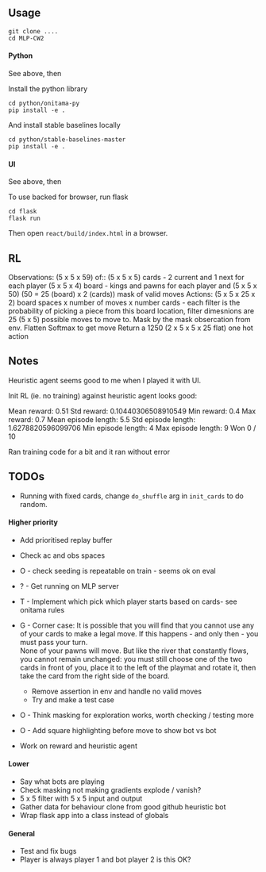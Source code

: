 
## Usage

```
git clone ....
cd MLP-CW2
```

#### Python

See above, then

Install the python library

```
cd python/onitama-py
pip install -e .
```

And install stable baselines locally

```
cd python/stable-baselines-master
pip install -e .
```

#### UI

See above, then

To use backed for browser, run flask

```
cd flask
flask run
```

Then open `react/build/index.html` in a browser.

## RL

Observations:
(5 x 5 x 59) of::
    (5 x 5 x 5) cards - 2 current and 1 next for each player
    (5 x 5 x 4) board - kings and pawns for each player
and
    (5 x 5 x 50) (50 = 25 (board) x 2 (cards)) mask of valid moves
Actions:
    (5 x 5 x 25 x 2) board spaces x number of moves x number cards - each filter is the probability of picking a piece
    from this board location, filter dimesnions are 25 (5 x 5) possible moves to move to.
    Mask by the mask obsercation from env.
    Flatten
    Softmax to get move
    Return a 1250 (2 x 5 x 5 x 25 flat) one hot action

## Notes

Heuristic agent seems good to me when I played it with UI. 

Init RL (ie. no training) against heuristic agent looks good:

Mean reward: 0.51
Std reward: 0.10440306508910549
Min reward: 0.4
Max reward: 0.7
Mean episode length: 5.5
Std episode length: 1.6278820596099706
Min episode length: 4
Max episode length: 9
Won 0 / 10

Ran training code for a bit and it ran without error

## TODOs

* Running with fixed cards, change `do_shuffle` arg in `init_cards` to do random.

#### Higher priority

* Add prioritised replay buffer
* Check ac and obs spaces  
* O - check seeding is repeatable on train - seems ok on eval 
* ? - Get running on MLP server
* T - Implement which pick which player starts based on cards- see onitama rules
* G - Corner case: It is possible that you will find that you cannot use any of your cards to make a legal move. If this happens - and only then - you must pass your turn. 
  <br/>None of your pawns will move. But like the river that constantly flows, you cannot remain unchanged: you must still choose one of the two cards in front of you, place it to the left of the playmat and rotate it, then take the card from the right side of the board.
  * Remove assertion in env and handle no valid moves
  * Try and make a test case


* O - Think masking for exploration works, worth checking / testing more
* O - Add square highlighting before move to show bot vs bot

* Work on reward and heuristic agent

#### Lower

* Say what bots are playing
* Check masking not making gradients explode / vanish? 
* 5 x 5 filter with 5 x 5 input and output 
* Gather data for behaviour clone from good github heuristic bot
* Wrap flask app into a class instead of globals
  
#### General

* Test and fix bugs
* Player is always player 1 and bot player 2 is this OK?

